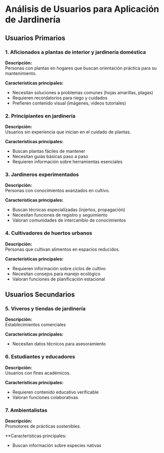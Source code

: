 # Análisis de Usuarios para Aplicación de Jardinería

## Usuarios Primarios

### 1. Aficionados a plantas de interior y jardinería doméstica
**Descripción:**  
Personas con plantas en hogares que buscan orientación práctica para su mantenimiento.

**Características principales:**
- Necesitan soluciones a problemas comunes (hojas amarillas, plagas)
- Requieren recordatorios para riego y cuidados
- Prefieren contenido visual (imágenes, videos tutoriales)

### 2. Principiantes en jardinería
**Descripción:**  
Usuarios sin experiencia que inician en el cuidado de plantas.

**Características principales:**
- Buscan plantas fáciles de mantener
- Necesitan guías básicas paso a paso
- Requieren información sobre herramientas esenciales

### 3. Jardineros experimentados
**Descripción:**  
Personas con conocimientos avanzados en cultivo.

**Características principales:**
- Buscan técnicas especializadas (injertos, propagación)
- Necesitan funciones de registro y seguimiento
- Valoran comunidades de intercambio de conocimientos

### 4. Cultivadores de huertos urbanos
**Descripción:**  
Personas que cultivan alimentos en espacios reducidos.

**Características principales:**
- Requieren información sobre ciclos de cultivo
- Necesitan consejos para manejo ecológico
- Valoran funciones de planificación estacional

## Usuarios Secundarios

### 5. Viveros y tiendas de jardinería
**Descripción:**  
Establecimientos comerciales

**Características principales:**
- Necesitan datos técnicos para asesoramiento

### 6. Estudiantes y educadores
**Descripción:**  
Usuarios con fines académicos.

**Características principales:**
- Requieren contenido educativo verificable
- Valoran funciones colaborativas

### 7. Ambientalistas
**Descripción:**  
Promotores de prácticas sostenibles.

**Características principales:
- Buscan información sobre especies nativas
